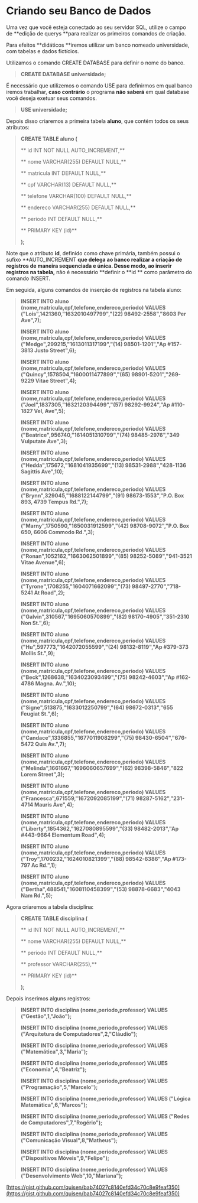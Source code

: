 # Criando seu Banco de Dados

Uma vez que você esteja conectado ao seu servidor SQL, utilize o campo de **edição de querys **para realizar os primeiros comandos de criação.

Para efeitos **didáticos **iremos utilizar um banco nomeado universidade, com tabelas e dados fictícios.

Utilizamos o comando CREATE DATABASE para definir o nome do banco.

> **CREATE DATABASE universidade;**

É necessário que utilizemos o comando USE para definirmos em qual banco iremos trabalhar, **caso contrário** o programa **não** **saberá** em qual database você deseja exetuar seus comandos.

> **USE universidade;**

Depois disso criaremos a primeira tabela **aluno**,  que contém todos os seus atributos:

> **CREATE TABLE aluno \(**
>
> **    id INT NOT NULL AUTO\_INCREMENT,**
>
> **    nome VARCHAR\(255\) DEFAULT NULL,**
>
> **    matricula INT DEFAULT NULL,**
>
> **    cpf VARCHAR\(13\) DEFAULT NULL,**
>
> **    telefone VARCHAR\(100\) DEFAULT NULL,**
>
> **    endereco VARCHAR\(255\) DEFAULT NULL,**
>
> **    periodo INT DEFAULT NULL,**
>
> **    PRIMARY KEY \(id\)**
>
> **\);**

Note que o atributo **id**, definido como chave primária, também possui o sufixo **AUTO\_INCREMENT **que delega ao banco realizar a criação de registros de maneira **sequenciada** e **única**. Desse modo, ao inserir registros na tabela,** não é necessário **definir o **id ** como parâmetro do comando INSERT.



Em seguida, alguns comandos de inserção de registros na tabela aluno:

> **INSERT INTO aluno \(nome,matricula,cpf,telefone,endereco,periodo\) VALUES \("Lois",1421360,"1632010497799","\(22\) 98492-2558","8603 Per Ave",7\);**
>
> **INSERT INTO aluno \(nome,matricula,cpf,telefone,endereco,periodo\) VALUES \("Medge",299215,"1613011317199","\(14\) 98501-1201","Ap \#157-3813 Justo Street",6\);**
>
> **INSERT INTO aluno \(nome,matricula,cpf,telefone,endereco,periodo\) VALUES \("Quincy",1578504,"1600011477899","\(65\) 98901-5201","269-9229 Vitae Street",4\);**
>
> **INSERT INTO aluno \(nome,matricula,cpf,telefone,endereco,periodo\) VALUES \("Joel",1837305,"1632120394499","\(57\) 98292-9924","Ap \#110-1827 Vel, Ave",5\);**
>
> **INSERT INTO aluno \(nome,matricula,cpf,telefone,endereco,periodo\) VALUES \("Beatrice",956740,"1614051310799","\(74\) 98485-2976","349 Vulputate Ave",3\);**
>
> **INSERT INTO aluno \(nome,matricula,cpf,telefone,endereco,periodo\) VALUES \("Hedda",175672,"1681041935699","\(13\) 98531-2988","428-1136 Sagittis Ave",10\);**
>
> **INSERT INTO aluno \(nome,matricula,cpf,telefone,endereco,periodo\) VALUES \("Brynn",329045,"1688122144799","\(91\) 98673-1553","P.O. Box 893, 4739 Tempus Rd.",7\);**
>
> **INSERT INTO aluno \(nome,matricula,cpf,telefone,endereco,periodo\) VALUES \("Marny",1750590,"1650031912599","\(42\) 98708-9072","P.O. Box 650, 6606 Commodo Rd.",3\);**
>
> **INSERT INTO aluno \(nome,matricula,cpf,telefone,endereco,periodo\) VALUES \("Ronan",1052162,"1663062501899","\(85\) 98252-5089","941-3521 Vitae Avenue",6\);**
>
> **INSERT INTO aluno \(nome,matricula,cpf,telefone,endereco,periodo\) VALUES \("Tyrone",1708255,"1604071662099","\(73\) 98497-2770","718-5241 At Road",2\);**
>
> **INSERT INTO aluno \(nome,matricula,cpf,telefone,endereco,periodo\) VALUES \("Galvin",310567,"1695060570899","\(82\) 98170-4905","351-2310 Non St.",6\);**
>
> **INSERT INTO aluno \(nome,matricula,cpf,telefone,endereco,periodo\) VALUES \("Hu",597773,"1642072055599","\(24\) 98132-8119","Ap \#379-373 Mollis St.",9\);**
>
> **INSERT INTO aluno \(nome,matricula,cpf,telefone,endereco,periodo\) VALUES \("Beck",1268638,"1634023093499","\(75\) 98242-4603","Ap \#162-4786 Magna. Av.",10\);**
>
> **INSERT INTO aluno \(nome,matricula,cpf,telefone,endereco,periodo\) VALUES \("Signe",513875,"1633012250799","\(64\) 98672-0313","655 Feugiat St.",6\);**
>
> **INSERT INTO aluno \(nome,matricula,cpf,telefone,endereco,periodo\) VALUES \("Candace",1336855,"1677011908299","\(75\) 98430-6504","676-5472 Quis Av.",7\);**
>
> **INSERT INTO aluno \(nome,matricula,cpf,telefone,endereco,periodo\) VALUES \("Melinda",1661667,"1696060657699","\(62\) 98398-5846","822 Lorem Street",3\);**
>
> **INSERT INTO aluno \(nome,matricula,cpf,telefone,endereco,periodo\) VALUES \("Francesca",671559,"1672092085199","\(71\) 98287-5162","231-4714 Mauris Ave",4\);**
>
> **INSERT INTO aluno \(nome,matricula,cpf,telefone,endereco,periodo\) VALUES \("Liberty",1854362,"1627080895599","\(33\) 98482-2013","Ap \#443-9664 Elementum Road",4\);**
>
> **INSERT INTO aluno \(nome,matricula,cpf,telefone,endereco,periodo\) VALUES \("Troy",1700232,"1624010821399","\(88\) 98542-6386","Ap \#173-797 Ac Rd.",1\);**
>
> **INSERT INTO aluno \(nome,matricula,cpf,telefone,endereco,periodo\) VALUES \("Bertha",488541,"1608110458399","\(53\) 98878-6683","4043 Nam Rd.",5\);**

Agora criaremos a tabela disciplina:

> **CREATE TABLE disciplina \(**
>
> **    id INT NOT NULL AUTO\_INCREMENT,**
>
> **    nome VARCHAR\(255\) DEFAULT NULL,**
>
> **    periodo INT DEFAULT NULL,**
>
> **    professor VARCHAR\(255\),**
>
> **    PRIMARY KEY \(id\)**
>
> **\);**

Depois inserimos alguns registros:

> **INSERT INTO disciplina \(nome,periodo,professor\) VALUES \("Gestão",1,"João"\);**
>
> **INSERT INTO disciplina \(nome,periodo,professor\) VALUES \("Arquitetura de Computadores",2,"Cláudio"\);**
>
> **INSERT INTO disciplina \(nome,periodo,professor\) VALUES \("Matemática",3,"Maria"\);**
>
> **INSERT INTO disciplina \(nome,periodo,professor\) VALUES \("Economia",4,"Beatriz"\);**
>
> **INSERT INTO disciplina \(nome,periodo,professor\) VALUES \("Programação",5,"Marcelo"\);**
>
> **INSERT INTO disciplina \(nome,periodo,professor\) VALUES \("Lógica Matemática",6,"Marcos"\);**
>
> **INSERT INTO disciplina \(nome,periodo,professor\) VALUES \("Redes de Computadores",7,"Rogério"\);**
>
> **INSERT INTO disciplina \(nome,periodo,professor\) VALUES \("Comunicação Visual",8,"Matheus"\);**
>
> **INSERT INTO disciplina \(nome,periodo,professor\) VALUES \("Dispositivos Móveis",9,"Felipe"\);**
>
> **INSERT INTO disciplina \(nome,periodo,professor\) VALUES \("Desenvolvimento Web",10,"Mariana"\);**

[https://gist.github.com/quisen/bab74027c8140efd34c70c8e9feaf350](https://gist.github.com/quisen/bab74027c8140efd34c70c8e9feaf350)

